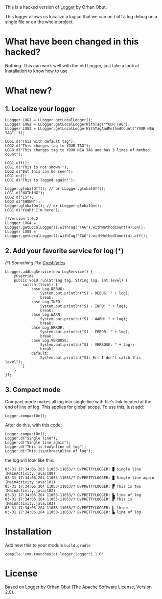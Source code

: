 This is a hacked version of [Logger](https://github.com/orhanobut/logger) by Orhan Obut.

This logger allows us localize a log so that we can on / off a log debug on a single file or on the
whole project.

# What have been changed in this hacked?

Nothing. This can work well with the old Logger, just take a look at Installation to know how to use


# What new?

## 1. Localize your logger

    LLogger LOG1 = LLogger.getLocalLogger();
    LLogger LOG2 = LLogger.getLocalLoggerWithTag("YOUR TAG");
    LLogger LOG3 = LLogger.getLocalLoggerWithTagAndMethodCount("YOUR NEW TAG", 3);

    LOG1.d("This with default tag");
    LOG2.d("This changes tag to YOUR TAG");
    LOG3.d("This changes tag to YOUR NEW TAG and has 3 lines of method count");

    LOG1.off();
    LOG1.d("This is not shown!");
    LOG2.d("But this can be seen");
    LOG1.on();
    LOG1.d("This is logged again!");

    Logger.globalOff(); // or LLogger.globalOff();
    LOG1.d("NOTHING");
    LOG2.d("IS");
    LOG3.d("SHOWN");
    Logger.globalOn(); // or LLogger.globalOn();
    LOG1.d("Yeah! I'm here");

    //Version 1.0.2
    LLogger LOG4 = LLogger.getLocalLogger().withTag("TAG").withMethodCount(4).on();
    LLogger LOG5 = LLogger.getLocalLogger().withTag("TAG").withMethodCount(4).off();

## 2. Add your favorite service for log (*)

_(*) Something like [Crashlytics](https://www.crashlytics.com/)_

    LLogger.addLogService(new LogService() {
        @Override
        public void run(String tag, String log, int level) {
            switch (level) {
                case Log.DEBUG:
                    System.out.println("S1 - DEBUG: " + log);
                    break;
                case Log.INFO:
                    System.out.println("S1 - INFO: " + log);
                    break;
                case Log.WARN:
                    System.out.println("S1 - WARN: " + log);
                    break;
                case Log.ERROR:
                    System.out.println("S1 - ERROR: " + log);
                    break;
                case Log.VERBOSE:
                    System.out.println("S1 - VERBOSE: " + log);
                    break;
                default:
                    System.out.println("S1: Err I don't catch this level");
            }
        }
    });

## 3. Compact mode

Compact mode makes all log into single line with file's link located at the end of line of log. This
applies for global scope. To use this, just add:

    Logger.compactOn();

After do this, with this code:

    Logger.compactOn();
    Logger.d("Single line");
    Logger.d("Single line again");
    Logger.d("This is two\nline of log");
    Logger.d("This is\nthree\nline of log");


the log will look like this:

    03-31 17:34:06.203 11053-11053/? D/PRETTYLOGGER: ▉ Single line  (MainActivity.java:100)
    03-31 17:34:06.204 11053-11053/? D/PRETTYLOGGER: ▉ Single line again  (MainActivity.java:101)
    03-31 17:34:06.204 11053-11053/? D/PRETTYLOGGER: ▛ This is two  (MainActivity.java:102)
    03-31 17:34:06.204 11053-11053/? D/PRETTYLOGGER: ▙ line of log
    03-31 17:34:06.204 11053-11053/? D/PRETTYLOGGER: ▛ This is  (MainActivity.java:103)
    03-31 17:34:06.204 11053-11053/? D/PRETTYLOGGER: ▍ three
    03-31 17:34:06.204 11053-11053/? D/PRETTYLOGGER: ▙ line of log

# Installation

Add new this to your module `build.gradle`


    compile 'com.tuanchauict.logger:logger:1.1.0'


# License

Based on [Logger](https://github.com/orhanobut/logger) by Orhan Obut (The Apache Software License, Version 2.0). 
